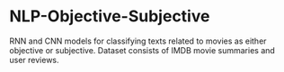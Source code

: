# NLP-Objective-Subjective
RNN and CNN models for classifying texts related to movies as either objective or subjective. Dataset consists of IMDB movie summaries and user reviews.
